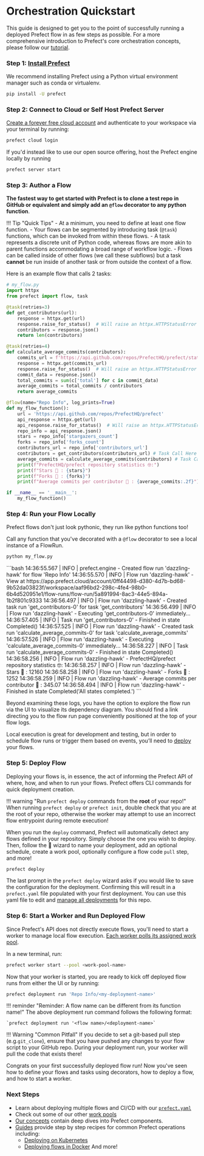 # Orchestration Quickstart

This guide is designed to get you to the point of successfully running a deployed Prefect flow in as few steps as possible. For a more comprehensive introduction to Prefect's core orchestration concepts, please follow our [tutorial](/tutorial/index/).

### Step 1: [Install Prefect](/getting-started/installation/)

We recommend installing Prefect using a Python virtual environment manager such as conda or virtualenv.

```bash 
pip install -U prefect
```
### Step 2: Connect to Cloud or Self Host Prefect Server
[Create a forever free cloud account](/cloud/cloud-quickstart) and authenticate to your workspace via your terminal by running:
```bash
prefect cloud login
```
If you'd instead like to use our open source offering, host the Prefect engine locally by running
```bash
prefect server start
```

### Step 3: Author a Flow
**The fastest way to get started with Prefect is to clone a test repo in GitHub or equivalent and simply add an `@flow` decorator to any python function**.

!!! Tip "Quick Tips"
    - At a minimum, you need to define at least one flow function.
    - Your flows can be segmented by introducing task (`@task`) functions, which can be invoked from within these flows.
    - A task represents a discrete unit of Python code, whereas flows are more akin to parent functions accommodating a broad range of workflow logic.
    - Flows can be called inside of other flows (we call these subflows) but a task **cannot** be run inside of another task or from outside the context of a flow.

Here is an example flow that calls 2 tasks:

```python
# my_flow.py
import httpx
from prefect import flow, task

@task(retries=3)
def get_contributors(url):
    response = httpx.get(url)
    response.raise_for_status()  # Will raise an httpx.HTTPStatusError if the request fails
    contributors = response.json()
    return len(contributors)

@task(retries=4)
def calculate_average_commits(contributors):
    commits_url = f'https://api.github.com/repos/PrefectHQ/prefect/stats/contributors'
    response = httpx.get(commits_url)
    response.raise_for_status()  # Will raise an httpx.HTTPStatusError if the request fails
    commit_data = response.json()
    total_commits = sum(c['total'] for c in commit_data)
    average_commits = total_commits / contributors
    return average_commits

@flow(name="Repo Info", log_prints=True)
def my_flow_function():
    url = 'https://api.github.com/repos/PrefectHQ/prefect'
    api_response = httpx.get(url)
    api_response.raise_for_status()  # Will raise an httpx.HTTPStatusError if the request fails
    repo_info = api_response.json()
    stars = repo_info['stargazers_count']
    forks = repo_info['forks_count']
    contributors_url = repo_info['contributors_url']
    contributors = get_contributors(contributors_url) # Task Call Here
    average_commits = calculate_average_commits(contributors) # Task Call Here
    print(f"PrefectHQ/prefect repository statistics 🤓:")
    print(f"Stars 🌠 : {stars}")
    print(f"Forks 🍴 : {forks}")
    print(f"Average commits per contributor 💌 : {average_commits:.2f}")

if __name__ == '__main__':
    my_flow_function()
```

### Step 4: Run your Flow Locally
Prefect flows don't just look pythonic, they run like python functions too! 

Call any function that you've decorated with a `@flow` decorator to see a local instance of a FlowRun.

```bash
python my_flow.py
``` 

<div class="terminal">
```bash
14:36:55.567 | INFO    | prefect.engine - Created flow run 'dazzling-hawk' for flow 'Repo Info'
14:36:55.570 | INFO    | Flow run 'dazzling-hawk' - View at https://app.prefect.cloud/account/0ff44498-d380-4d7b-bd68-9b52da03823f/workspace/aaf96bd2-298c-4fe4-98b0-6b4d520951e1/flow-runs/flow-run/5a891994-8ac3-44e5-894a-1b2f801c9333
14:36:56.497 | INFO    | Flow run 'dazzling-hawk' - Created task run 'get_contributors-0' for task 'get_contributors'
14:36:56.499 | INFO    | Flow run 'dazzling-hawk' - Executing 'get_contributors-0' immediately...
14:36:57.405 | INFO    | Task run 'get_contributors-0' - Finished in state Completed()
14:36:57.525 | INFO    | Flow run 'dazzling-hawk' - Created task run 'calculate_average_commits-0' for task 'calculate_average_commits'
14:36:57.526 | INFO    | Flow run 'dazzling-hawk' - Executing 'calculate_average_commits-0' immediately...
14:36:58.227 | INFO    | Task run 'calculate_average_commits-0' - Finished in state Completed()
14:36:58.256 | INFO    | Flow run 'dazzling-hawk' - PrefectHQ/prefect repository statistics 🤓:
14:36:58.257 | INFO    | Flow run 'dazzling-hawk' - Stars 🌠 : 12160
14:36:58.258 | INFO    | Flow run 'dazzling-hawk' - Forks 🍴 : 1252
14:36:58.259 | INFO    | Flow run 'dazzling-hawk' - Average commits per contributor 💌 : 345.07
14:36:58.494 | INFO    | Flow run 'dazzling-hawk' - Finished in state Completed('All states completed.')
```
</div>


Beyond examining these logs, you have the option to explore the flow run via the UI to visualize its dependency diagram. You should find a link directing you to the flow run page conveniently positioned at the top of your flow logs.

Local execution is great for development and testing, but in order to schedule flow runs or trigger them based on events, you’ll need to [deploy](/tutorial/deployments/) your flows.


### Step 5: Deploy Flow

Deploying your flows is, in essence, the act of informing the Prefect API of where, how, and when to run your flows. Prefect offers CLI commands for quick deployment creation.

!!! warning "Run `prefect deploy` commands from the **root** of your repo!"
    When running `prefect deploy` or `prefect init`, double check that you are at the root of your repo, otherwise the worker may attempt to use an incorrect flow entrypoint during remote execution!

When you run the `deploy` command, Prefect will automatically detect any flows defined in your repository. Simply choose the one you wish to deploy. Then, follow the 🧙 wizard to name your deployment, add an optional schedule, create a work pool, optionally configure a flow code `pull` step, and more!

```bash
prefect deploy
```
The last prompt in the `prefect deploy` wizard asks if you would like to save the configuration for the deployment. Confirming this will result in a `prefect.yaml` file populated with your first deployment. You can use this yaml file to edit and [manage all deployments](/concepts/deployments-ux/) for this repo.

### Step 6: Start a Worker and Run Deployed Flow

Since Prefect's API does not directly execute flows, you'll need to start a worker to manage local flow execution. [Each worker polls its assigned work pool](https://docs.prefect.io/2.10.18/tutorial/deployments/#why-work-pools-and-workers).

In a new terminal, run:
```bash
prefect worker start --pool <work-pool-name>
```

Now that your worker is started, you are ready to kick off deployed flow runs from either the UI or by running:

```bash
prefect deployment run 'Repo Info/<my-deployment-name>'
```

!!! reminder "Reminder: A flow name can be different from its function name!"
    The above deployment run command follows the following format:
    
    `prefect deployment run '<flow name>/<deployment-name>`

!!! Warning "Common Pitfall"
    If you decide to set a git-based pull step (e.g.`git_clone`), ensure that you have pushed any changes to your flow script to your GitHub repo. During your deployment run, your worker will pull the code that exists there!

Congrats on your first successfully deployed flow run! Now you've seen how to define your flows and tasks using decorators, how to deploy a flow, and how to start a worker.

### Next Steps

- Learn about deploying multiple flows and CI/CD with our [`prefect.yaml`](/concepts/projects/#the-prefect-yaml-file)
- Check out some of our other [work pools](/concepts/work-pools/)
- [Our concepts](/concepts/) contain deep dives into Prefect components.
- [Guides](/guides/) provide step by step recipes for common Prefect operations including:
    - [Deploying on Kubernetes](/guides/deployment/helm-worker/)
    - [Deploying flows in Docker](/guides/deployment/docker/)
And more!